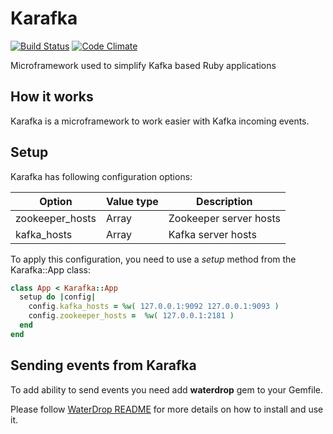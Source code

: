# Karafka

[![Build Status](https://travis-ci.org/karafka/karafka.png)](https://travis-ci.org/karafka/karafka)
[![Code Climate](https://codeclimate.com/github/karafka/karafka/badges/gpa.svg)](https://codeclimate.com/github/karafka/karafka)

Microframework used to simplify Kafka based Ruby applications

## How it works

Karafka is a microframework to work easier with Kafka incoming events.

## Setup

Karafka has following configuration options:

| Option                  | Value type    | Description                    |
|-------------------------|---------------|--------------------------------|
| zookeeper_hosts         | Array<String> | Zookeeper server hosts         |
| kafka_hosts             | Array<String> | Kafka server hosts             |

To apply this configuration, you need to use a *setup* method from the Karafka::App class:

```ruby
class App < Karafka::App
  setup do |config|
    config.kafka_hosts = %w( 127.0.0.1:9092 127.0.0.1:9093 )
    config.zookeeper_hosts =  %w( 127.0.0.1:2181 )
  end
end

```

## Sending events from Karafka

To add ability to send events you need add **waterdrop** gem to your Gemfile.

Please follow [WaterDrop README](https://github.com/karafka/waterdrop/blob/master/README.md) for more details on how to install and use it.
